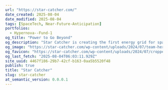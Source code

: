 ```yaml
---
url: "https://star-catcher.com/"
date_created: 2025-08-04
date_modified: 2025-08-04
tags: [SpaceTech, Near-Future-Anticipation]
portfolios:
  - Hypernova--Fund-1
og_title: "Power to Go Beyond"
og_description: "Star Catcher is creating the first energy grid for space. Spacecraft connect to the network and receive energy via existing solar arrays, requiring no retrofit to utilize."
og_image: "https://star-catcher.com/wp-content/uploads/2024/07/team-hero-1.jpg"
og_favicon: "https://star-catcher.com/wp-content/uploads/2024/07/cropped-android-chrome-512x512-1-192x192.png"
og_last_fetch: "2025-08-04T06:03:11.929Z"
site_uuid: 4467f186-29b7-42cf-b163-0aa5b5520f48
publish: true
title: "Star Catcher"
slug: star-catcher
at_semantic_version: 0.0.0.1
---
```

